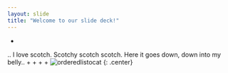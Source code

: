 ```yaml
---
layout: slide
title: "Welcome to our slide deck!"
---
```

+
.. I love scotch. Scotchy scotch scotch. Here it goes down, down into my belly..
+
+
+
+
![orderedlistocat](https://octodex.github.com/images/orderedlistocat.png)
{: .center}
